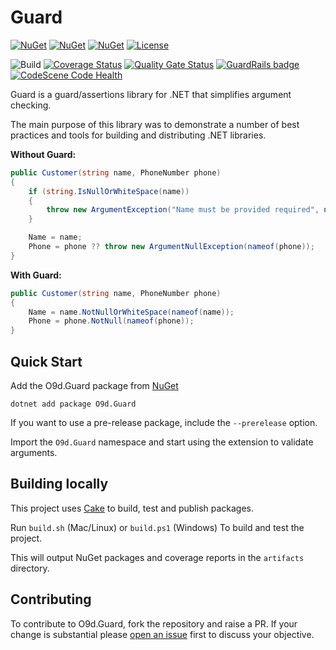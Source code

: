 # Guard

[![NuGet](https://img.shields.io/nuget/v/O9d.Guard.svg)](https://www.nuget.org/packages/O9d.Guard)
[![NuGet](https://img.shields.io/nuget/vpre/O9d.Guard?label=Pre-release)](https://www.nuget.org/packages/O9d.Guard)
[![NuGet](https://img.shields.io/nuget/dt/O9d.Guard.svg)](https://www.nuget.org/packages/O9d.Guard)
[![License](https://img.shields.io/:license-mit-blue.svg)](https://benfoster.mit-license.org/)

![Build](https://github.com/benfoster/o9d-guard/workflows/Build/badge.svg)
[![Coverage Status](https://coveralls.io/repos/github/benfoster/o9d-guard/badge.svg?branch=main)](https://coveralls.io/github/benfoster/o9d-guard?branch=main)
[![Quality Gate Status](https://sonarcloud.io/api/project_badges/measure?project=benfoster_o9d-guard&metric=alert_status)](https://sonarcloud.io/dashboard?id=benfoster_o9d-guard)
[![GuardRails badge](https://api.guardrails.io/v2/badges/benfoster/o9d-guard.svg?token=461e73c50b8d8bfaf110ed2086379a8308a4fb8dd342334e79dcadd2dccf0f83&provider=github)](https://dashboard.guardrails.io/gh/benfoster/65586)
[![CodeScene Code Health](https://codescene.io/projects/12974/status-badges/code-health)](https://codescene.io/projects/12974)

Guard is a guard/assertions library for .NET that simplifies argument checking. 

The main purpose of this library was to demonstrate a number of best practices and tools for building and distributing .NET libraries. 

**Without Guard:**

```c#
public Customer(string name, PhoneNumber phone)
{
    if (string.IsNullOrWhiteSpace(name))
    {
        throw new ArgumentException("Name must be provided required", nameof(name));
    }

    Name = name;
    Phone = phone ?? throw new ArgumentNullException(nameof(phone));
}   
```

**With Guard:**

```c#
public Customer(string name, PhoneNumber phone)
{
    Name = name.NotNullOrWhiteSpace(nameof(name));
    Phone = phone.NotNull(nameof(phone));
}
```

## Quick Start

Add the O9d.Guard package from [NuGet](https://www.nuget.org/packages/O9d.Guard)

```
dotnet add package O9d.Guard
```

If you want to use a pre-release package, include the `--prerelease` option.

Import the `O9d.Guard` namespace and start using the extension to validate arguments.

## Building locally 

This project uses [Cake](https://cakebuild.net/) to build, test and publish packages. 

Run `build.sh` (Mac/Linux) or `build.ps1` (Windows) To build and test the project. 

This will output NuGet packages and coverage reports in the `artifacts` directory.

## Contributing

To contribute to O9d.Guard, fork the repository and raise a PR. If your change is substantial please [open an issue](https://github.com/benfoster/o9d-guard/issues) first to discuss your objective.
